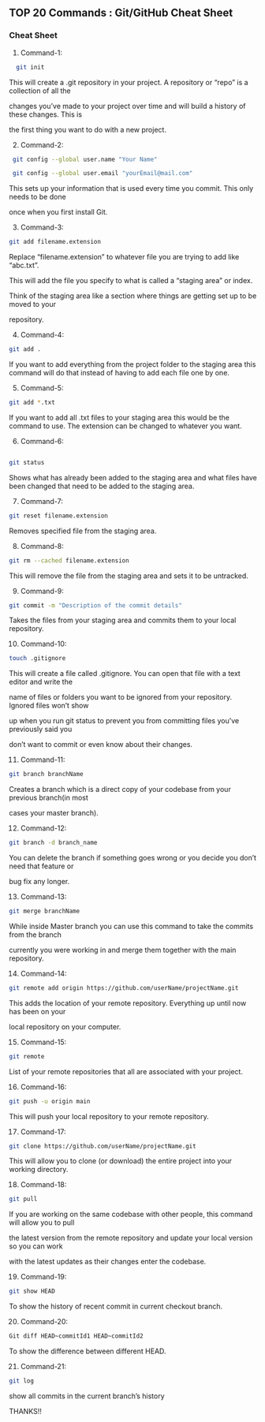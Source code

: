 
## TOP 20 Commands : Git/GitHub Cheat Sheet


### Cheat Sheet

1. Command-1:  

```bash
  git init
```

This will create a .git repository in your project. A repository or “repo” is a collection of all the

changes you’ve made to your project over time and will build a history of these changes. This is

the first thing you want to do with a new project.



2. Command-2:

```bash
 git config --global user.name "Your Name"

 git config --global user.email "yourEmail@mail.com"

```

This sets up your information that is used every time you commit. This only needs to be done

once when you first install Git.



3. Command-3: 

```bash
git add filename.extension

```

Replace “filename.extension” to whatever file you are trying to add like “abc.txt”. 

This will add the file you specify to what is called a “staging area” or index. 

Think of the staging area like a section where things are getting set up to be moved to your

repository.

4. Command-4: 

```bash
git add .

```

If you want to add everything from the project folder to the staging area this command will do that instead of having to add each file one by one.



5. Command-5: 
```bash
git add *.txt

```


If you want to add all .txt files to your staging area this would be the command to use. The extension can be changed to whatever you want.



6. Command-6: 

```bash

git status

```
Shows what has already been added to the staging area and what files have been changed that need to be added to the staging area.



7. Command-7: 
```bash
git reset filename.extension

```

Removes specified file from the staging area.



8. Command-8: 
```bash
git rm --cached filename.extension

```


This will remove the file from the staging area and sets it to be untracked.



9. Command-9: 
```bash
git commit -m "Description of the commit details"

```

Takes the files from your staging area and commits them to your local repository.

10. Command-10: 
```bash
touch .gitignore

```

This will create a file called .gitignore. You can open that file with a text editor and write the

name of files or folders you want to be ignored from your repository. Ignored files won’t show

up when you run git status to prevent you from committing files you’ve previously said you 

don’t want to commit or even know about their changes.



11. Command-11: 

```bash
git branch branchName

```


Creates a branch which is a direct copy of your codebase from your previous branch(in most

cases your master branch).



12. Command-12: 

```bash
git branch -d branch_name

```

You can delete the branch if something goes wrong or you decide you don’t need that feature or

bug fix any longer.



13. Command-13: 
```bash
git merge branchName


```

While inside Master branch you can use this command to take the commits from the branch

currently you were working in and merge them together with the main repository.



14. Command-14: 
```bash
git remote add origin https://github.com/userName/projectName.git

```

This adds the location of your remote repository. Everything up until now has been on your

 local repository on your computer. 



15. Command-15: 

```bash
git remote

```

List of your remote repositories that all are associated with your project.



16. Command-16: 

```bash
git push -u origin main

```

This will push your local repository to your remote repository.



17. Command-17: 
```bash
git clone https://github.com/userName/projectName.git 

```


This will allow you to clone (or download) the entire project into your working directory.



18. Command-18: 

```bash
git pull

```

If you are working on the same codebase with other people, this command will allow you to pull

the latest version from the remote repository and update your local version so you can work 

with the latest updates as their changes enter the codebase.



19. Command-19: 

```bash
git show HEAD

```

To show the history of recent commit in current checkout branch.



20. Command-20: 
```bash
Git diff HEAD~commitId1 HEAD~commitId2

```

To show the difference between different HEAD.


21. Command-21: 
```bash
git log

```
show all commits in the current branch’s history


THANKS!!


